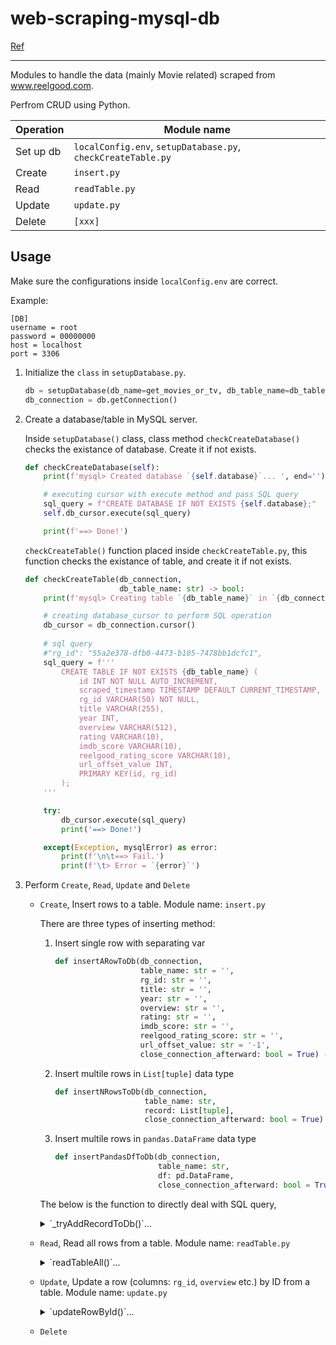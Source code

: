 # web-scraping-mysql-db

[Ref](https://gitlab.com/gitlab-org/gitlab/-/blob/master/doc/user/markdown.md#details-and-summary)

---

Modules to handle the data (mainly Movie related) scraped from www.reelgood.com. 

Perfrom CRUD using Python.

| Operation | Module name |
| --------- | ----------- |
| Set up db | `localConfig.env`, `setupDatabase.py`, `checkCreateTable.py` |
| Create | `insert.py` |
| Read | `readTable.py` |
| Update | `update.py` |
| Delete | `[xxx]` |


## Usage

Make sure the configurations inside `localConfig.env` are correct. 

Example:

```
[DB]
username = root
password = 00000000
host = localhost
port = 3306
```


1. Initialize the `class` in `setupDatabase.py`. 
    ```python
    db = setupDatabase(db_name=get_movies_or_tv, db_table_name=db_table_name)
    db_connection = db.getConnection()
    ```


2. Create a database/table in MySQL server.

    Inside `setupDatabase()` class, class method `checkCreateDatabase()` checks the existance of database. Create it if not exists. 

    ```python
    def checkCreateDatabase(self):
        print(f'mysql> Created database `{self.database}`... ', end='')
    
        # executing cursor with execute method and pass SQL query
        sql_query = f"CREATE DATABASE IF NOT EXISTS {self.database};"
        self.db_cursor.execute(sql_query)
    
        print(f'==> Done!')
    ```

    `checkCreateTable()` function placed inside `checkCreateTable.py`, this function checks the existance of table, and create it if not exists. 
    ```python
    def checkCreateTable(db_connection,
                         db_table_name: str) -> bool:
        print(f'mysql> Creating table `{db_table_name}` in `{db_connection.database}` database... ', end='')
    
        # creating database_cursor to perform SQL operation
        db_cursor = db_connection.cursor()
        
        # sql query
        #"rg_id": "55a2e378-dfb0-4473-b105-7478bb1dcfc1",
        sql_query = f'''
            CREATE TABLE IF NOT EXISTS {db_table_name} (
                id INT NOT NULL AUTO_INCREMENT,
                scraped_timestamp TIMESTAMP DEFAULT CURRENT_TIMESTAMP,
                rg_id VARCHAR(50) NOT NULL, 
                title VARCHAR(255), 
                year INT, 
                overview VARCHAR(512),
                rating VARCHAR(10), 
                imdb_score VARCHAR(10),     
                reelgood_rating_score VARCHAR(10),
                url_offset_value INT,
                PRIMARY KEY(id, rg_id)
            );
        '''
    
        try:
            db_cursor.execute(sql_query)
            print('==> Done!')
    
        except(Exception, mysqlError) as error:
            print(f'\n\t==> Fail.')
            print(f'\t> Error = `{error}`')
    ```


3. Perform `Create`, `Read`, `Update` and `Delete`

    - `Create`, Insert rows to a table. 
        Module name:    `insert.py`

        There are three types of inserting method:
        1. Insert single row with separating var
           
            ```python
            def insertARowToDb(db_connection,
                               table_name: str = '',
                               rg_id: str = '',
                               title: str = '',
                               year: str = '',
                               overview: str = '',
                               rating: str = '',
                               imdb_score: str = '',
                               reelgood_rating_score: str = '',
                               url_offset_value: str = '-1',
                               close_connection_afterward: bool = True) -> int:
            ```
            
        2. Insert multile rows in `List[tuple]` data type

            ```python
            def insertNRowsToDb(db_connection,
                                table_name: str,
                                record: List[tuple],
                                close_connection_afterward: bool = True) -> int:
            ```

        3. Insert multile rows in `pandas.DataFrame` data type

            ```python
            def insertPandasDfToDb(db_connection,
                                   table_name: str,
                                   df: pd.DataFrame,
                                   close_connection_afterward: bool = True) -> int:
            ```

        The below is the function to directly deal with SQL query,
        
        <details>
        <summary>`_tryAddRecordToDb()`...</summary>
        
        ```python
        def _tryAddRecordToDb(db_connection,
                              table_name: str,
                              record: List[tuple],
                              close_connection_afterward: bool) -> int:
            """
            Private function. Add record(s) to MySQL database. 
        
                Args:
                    db_connection:  `(class) MySQLConnection`, Connection to a MySQL Server
                    table_name:     `str`, the table you want to insert data in
                    record:         `List[tuple]`, data to save into database
                                    e.g. `[(data1, data2, ...), (...), ...]`
                    close_connection_afterward:     `bool`, default `True`. Choose to close `cursor` and `mysql connection` after operation.
            
                Returns:
                    int: no. of rows added to database
            """
            db_cursor = db_connection.cursor()
            
            sql_query = f'''
                INSERT INTO {table_name} (
                    rg_id,
                    scraped_timestamp,
                    title, 
                    year, 
                    overview,
                    rating, 
                    imdb_score, 
                    reelgood_rating_score,
                    url_offset_value
                    ) 
                VALUES''' + '(%s, NOW(), %s, %s, %s, %s, %s, %s, %s);'
            
            added_row_count = 0
            
            old_row_count = getRecordsCount(db_cursor, table_name)
            
            db_cursor.executemany(sql_query, record)
            db_connection.commit()
            
            curr_row_count = getRecordsCount(db_cursor, table_name)
            
            added_row_count = curr_row_count - old_row_count
            
            print(f'==> Done!')
            print(f'mysql> {added_row_count} Record inserted successfully into `{table_name}` table, {old_row_count}th-row to {curr_row_count}th-row')
            
            if close_connection_afterward:
                db_cursor.close()
                if db_connection.is_connected():
                    db_connection.close()
                    print('mysql>>> MySQL connection is closed\n')
            
            return added_row_count
        ```
        </details>


    - `Read`, Read all rows from a table.
        Module name:    `readTable.py`
        
        <details>
        <summary>`readTableAll()`...</summary>
        
        ```python
        def readTableAll(db_connection,
                         table_name: str,
                         close_connection_afterward: bool = True) -> List[tuple]:
            '''
            Public function. Query full table data. 
                Args
                ---
                    db_connection:  `(class) MySQLConnection`, Connection to a MySQL Server
                    table_name:     `str`, the table you want to insert data in
                    close_connection_afterward:     `bool`, default `True`. Choose to close `db_cursor` and `mysql connection` after operation.
        
                Queried result from MySQL
                ---
                    `List[tuple]`:  e.g. `[(id, column1, column2, ...), (...), ...]`
        
                Return
                ---
                    `Iterable[dict]`, a `list of dict` in json format.
                    e.g.
                    [
                        {'Title': 'Breaking Bad', 'Year': 2008},
                        {'Title': 'Game of Thrones', 'Year': 2011},
                        ...
                    ]
        
                Remark
                ------
                    `json.dumps(the_return_dict_list)` make return dict become JSON string.
            '''
        
            print(f'mysql> Reading records from `{table_name}` table in `{db_connection.database}` database... ', end='')
        
            # creating a db_cursor to perform a sql operation
            # returns dict list if `dictionary is True` ==> https://dev.mysql.com/doc/connector-python/en/connector-python-api-mysqlconnection-cursor.html
            db_cursor = db_connection.cursor(dictionary=True)
        
            # sql query
            query = f'''SELECT * FROM {table_name};'''
        
            record = None
        
            try:
                count = getRecordsCount(cursor=db_cursor, table_name=table_name)
                if count == 0:
                    print(f'\n\t==> Fail.')
                    print(f'\tmysql> No data present in `{table_name}` table in `{db_connection.database}` database.')
                else:
                    # execute the command
                    db_cursor.execute(query)
                    db_cursor
                    record = db_cursor.fetchall()
                    print(f'==> Done!')
                    
            except(Exception, mysqlError) as error:
                print(f'\n\t==> Fail.')
                print(f'\t> Error = `{error}`')

            if close_connection_afterward:
                if db_connection.is_connected():
                    db_cursor.close()
                    db_connection.close()
                    print('mysql>>> MySQL connection is closed\n')

            return record #json.dumps(record, indent=4, sort_keys=True, default=str)
        ```
        </details>


    - `Update`, Update a row (columns: `rg_id`, `overview` etc.) by ID from a table.
        Module name:    `update.py`

        <details>
        <summary>`updateRowById()`...</summary>
        
        ```python
        def updateRowById(db_connection,
                          table_name: str,
                          eid: str,
                          title: str,
                          rg_id: str,
                          overview: str,
                          close_connection_afterward: bool = True) -> List[tuple]:
            """
            Public function. Query full table data. 

                Args:
                    db_connection:  `(class) MySQLConnection`, Connection to a MySQL Server
                    table_name:     `str`, the database table you want to insert data to 
                    title:          `str`, 
                    rg_id:          `str`, ID used by Reelgoog
                    overview:       `str`, description of the movie/TV show
                    close_connection_afterward:     `bool`, default `True`. Choose to close `cursor` and `mysql connection` after operation.

                Returns:
                    `List[tuple]`:  Data queried from database.
                                    e.g. `[(id, column1, column2, ...), (...), ...]`
            """
            print(f'mysql> Updating id = `{eid}`, title = `{title}` in  `{table_name}` table in `{db_connection.database}` database... ', end='')
            
            # creating a cursor to perform a sql operation
            db_cursor = db_connection.cursor()

            # sql query
            query = f'''UPDATE {table_name} SET rg_id = %s, overview = %s WHERE id = %s AND title = %s;'''

            try:
                record = get_by_id(cursor=db_cursor, table_name=table_name, eid=eid)
                if record is None:
                    print(f'\n\t==> Fail.')
                    print(f'\t> Movie id = `{eid}`, title = `{title}` not found')
                else:
                    # execute the command
                    db_cursor.execute(query, [rg_id, overview, eid, title])
                    # commit the changes
                    db_connection.commit()

                    print('==> Done!')
            except(Exception, mysqlError) as error:
                print(f'\n\t==> Fail.')
                print(f'\t> Error = `{error}`')

                # if scraped string in `overview` column is too long, increase its Column Size.
                if error.errno == errorcode.ER_DATA_TOO_LONG:
                    start_index = error.msg.find('column \'') + len('column \'')
                    end_index = error.msg.find('\' at')
                    column_name = error.msg[start_index:end_index]
                    print(f'\t> column_name = error.msg[start_index:end_index] = `{column_name}`.')
                    updateColumnSize(db_connection=db_connection, table_name=table_name, column_name=column_name, size=len(overview))
                    #recursion, try update the row again
                    updateRowById(db_connection,
                                table_name,
                                eid,
                                title,
                                rg_id,
                                overview,
                                close_connection_afterward)
            finally:
                if close_connection_afterward:
                    if db_connection is not None:
                        db_cursor.close()
                        db_connection.close()
                        print('mysql>>> MySQL connection is closed\n')
        ```
        </details>

    - `Delete`